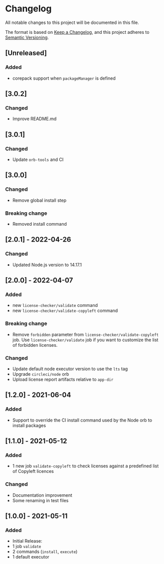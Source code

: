 # Changelog

All notable changes to this project will be documented in this file.

The format is based on [Keep a Changelog](https://keepachangelog.com/en/1.0.0/), and this project adheres to [Semantic Versioning](https://semver.org/spec/v2.0.0.html).

## [Unreleased]

### Added

- corepack support when `packageManager` is defined

## [3.0.2]

### Changed

- Improve README.md

## [3.0.1]

### Changed

- Update `orb-tools` and CI

## [3.0.0]

### Changed

- Remove global install step

### Breaking change

- Removed install command

## [2.0.1] - 2022-04-26

### Changed

- Updated Node.js version to 14.17.1

## [2.0.0] - 2022-04-07

### Added

- new `license-checker/validate` command
- new `license-checker/validate-copyleft` command

### Breaking change

- Remove `forbidden` parameter from `license-checker/validate-copyleft` job. Use `license-checker/validate` job if you want to customize the list of forbidden licenses.

### Changed

- Update default node executor version to use the `lts` tag
- Upgrade `circleci/node` orb
- Upload license report artifacts relative to `app-dir`

## [1.2.0] - 2021-06-04

### Added

- Support to override the CI install command used by the Node orb to install packages

## [1.1.0] - 2021-05-12

### Added

- 1 new job `validate-copyleft` to check licenses against a predefined list of Copyleft licences

### Changed

- Documentation improvement
- Some renaming in test files

## [1.0.0] - 2021-05-11

### Added

- Initial Release:
- 1 job `validate`
- 2 commands (`install`, `execute`)
- 1 default executor
